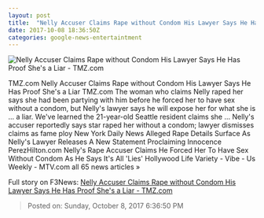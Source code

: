 ```yaml
---
layout: post
title:  "Nelly Accuser Claims Rape without Condom His Lawyer Says He Has Proof She's a Liar - TMZ.com"
date: 2017-10-08 18:36:50Z
categories: google-news-entertaintment
---
```


![Nelly Accuser Claims Rape without Condom His Lawyer Says He Has Proof She's a Liar - TMZ.com](https://media.tmz.com/2017/10/07/1007-nelly-tmz-03-1200x630.jpg)

TMZ.com Nelly Accuser Claims Rape without Condom His Lawyer Says He Has Proof She's a Liar TMZ.com The woman who claims Nelly raped her says she had been partying with him before he forced her to have sex without a condom, but Nelly's lawyer says he will expose her for what she is ... a liar. We've learned the 21-year-old Seattle resident claims she ... Nelly's accuser reportedly says star raped her without a condom; lawyer dismisses claims as fame ploy New York Daily News Alleged Rape Details Surface As Nelly's Lawyer Releases A New Statement Proclaiming Innocence PerezHilton.com Nelly's Rape Accuser Claims He Forced Her To Have Sex Without Condom As He Says It's All 'Lies' Hollywood Life Variety - Vibe - Us Weekly - MTV.com all 65 news articles »


Full story on F3News: [Nelly Accuser Claims Rape without Condom His Lawyer Says He Has Proof She's a Liar - TMZ.com](http://www.f3nws.com/n/dKZNXJ)

> Posted on: Sunday, October 8, 2017 6:36:50 PM
